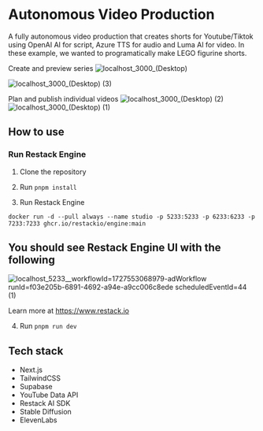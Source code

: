 # Autonomous Video Production

A fully autonomous video production that creates shorts for Youtube/Tiktok using OpenAI AI for script, Azure TTS for audio and Luma AI for video.
In these example, we wanted to programatically make LEGO figurine shorts.

Create and preview series
![localhost_3000_(Desktop)](https://github.com/user-attachments/assets/36fef5a0-71f9-4f52-93bc-510abd60c1a2)

![localhost_3000_(Desktop) (3)](https://github.com/user-attachments/assets/45515a0a-cb9b-4bd1-8f8d-3c84d42071bb)

Plan and publish individual videos
![localhost_3000_(Desktop) (2)](https://github.com/user-attachments/assets/6f9270f7-399e-44ec-9c54-3240c0542f2a)
![localhost_3000_(Desktop) (1)](https://github.com/user-attachments/assets/85e88d0c-2efc-4b60-9112-7df3deae8cab)

## How to use

### Run Restack Engine

1. Clone the repository

2. Run `pnpm install`

3. Run Restack Engine

```
docker run -d --pull always --name studio -p 5233:5233 -p 6233:6233 -p 7233:7233 ghcr.io/restackio/engine:main
```

## You should see Restack Engine UI with the following

![localhost_5233__workflowId=1727553068979-adWorkflow runId=f03e205b-6891-4692-a94e-a9cc006c8ede scheduledEventId=44 (1)](https://github.com/user-attachments/assets/63ebdcff-94cd-44d7-95f3-80877be5c436)

Learn more at https://www.restack.io

4. Run `pnpm run dev`

## Tech stack

- Next.js
- TailwindCSS
- Supabase
- YouTube Data API
- Restack AI SDK
- Stable Diffusion
- ElevenLabs
